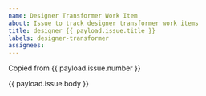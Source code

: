 ```yaml
---
name: Designer Transformer Work Item
about: Issue to track designer transformer work items
title: designer {{ payload.issue.title }}
labels: designer-transformer
assignees:
---
```

Copied from {{ payload.issue.number }}

{{ payload.issue.body }}
